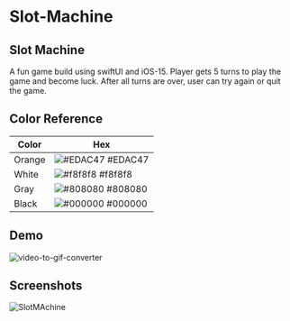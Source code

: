 # Slot-Machine

## Slot Machine

A fun game build using swiftUI and iOS-15.
Player gets 5 turns to play the game and become luck. After all turns are over, user can try again or quit the game.

## Color Reference

| Color             | Hex                                                                |
| ----------------- | ------------------------------------------------------------------ |
| Orange| ![#EDAC47](https://via.placeholder.com/10/EDAC47?text=+) #EDAC47 |
| White | ![#f8f8f8](https://via.placeholder.com/10/f8f8f8?text=+) #f8f8f8 |
| Gray  | ![#808080](https://via.placeholder.com/10/#808080?text=+) #808080 |
| Black | ![#000000](https://via.placeholder.com/10/000000?text=+) #000000 |


## Demo

![video-to-gif-converter](https://user-images.githubusercontent.com/70580401/176417876-9f421874-264c-4df4-ae31-1a0440336a88.gif)
## Screenshots

![SlotMAchine](https://user-images.githubusercontent.com/70580401/176416957-cdf13d98-18a1-493a-8008-92826f94fadb.png)
